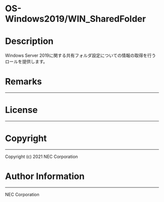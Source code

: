OS-Windows2019/WIN_SharedFolder
=======================================================
# Description
Windows Server 2019に関する共有フォルダ設定についての情報の取得を行うロールを提供します。

# Remarks
-------

# License
-------

# Copyright
---------
Copyright (c) 2021 NEC Corporation

# Author Information
------------------
NEC Corporation
